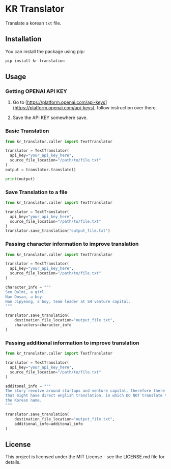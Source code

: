 # KR Translator

Translate a korean `txt` file.

## Installation

You can install the package using pip:

```bash
pip install kr-translation
```

## Usage

### Getting OPENAI API KEY

1. Go to [https://platform.openai.com/api-keys](https://platform.openai.com/api-keys), follow instruction over there.

2. Save the API KEY somewhere save.

### Basic Translation

```python
from kr_translator.caller import TextTranslator

translator = TextTranslator(
  api_key="your_api_key_here", 
  source_file_location="/path/to/file.txt"
)
output = translator.translate()

print(output)
```

### Save Translation to a file

```python
from kr_translator.caller import TextTranslator

translator = TextTranslator(
  api_key="your_api_key_here", 
  source_file_location="/path/to/file.txt"
)
translator.save_translation("output_file.txt")
```

### Passing character information to improve translation

```python
from kr_translator.caller import TextTranslator

translator = TextTranslator(
  api_key="your_api_key_here", 
  source_file_location="/path/to/file.txt"
)

character_info = """
Seo Dalmi, a girl.
Nam Dosan, a boy.
Han Jipyeong, a boy, team leader at SH venture capital.
"""

translator.save_translation(
    destination_file_location="output_file.txt",
    characters=character_info
)
```

### Passing additional information to improve translation

```python
from kr_translator.caller import TextTranslator

translator = TextTranslator(
  api_key="your_api_key_here", 
  source_file_location="/path/to/file.txt"
)

additonal_info = """
The story revolve around startups and venture capital, therefore there is gonna be company name
that might have direct english translation, in which DO NOT translate them into english but keep
the Korean name.
"""

translator.save_translation(
    destination_file_location="output_file.txt",
    additional_info=additonal_info
)
```

## License

This project is licensed under the MIT License - see the LICENSE.md file for details.
